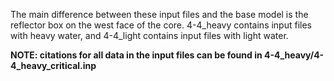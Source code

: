 The main difference between these input files and the base model is the reflector box on the west face of the core. 4-4_heavy contains input files with heavy water, and 4-4_light contains input files with light water. 

<b>NOTE: citations for all data in the input files can be found in 4-4_heavy/4-4_heavy_critical.inp</b>
